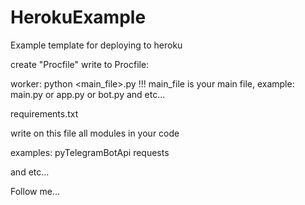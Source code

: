# HerokuExample
Example template for deploying to heroku


create "Procfile"
write to Procfile:

worker: python <main_file>.py   !!! main_file is your main file, example: main.py or app.py or bot.py and etc...

requirements.txt

write on this file all modules in your code

examples:
pyTelegramBotApi
requests 


and etc...



Follow me...
